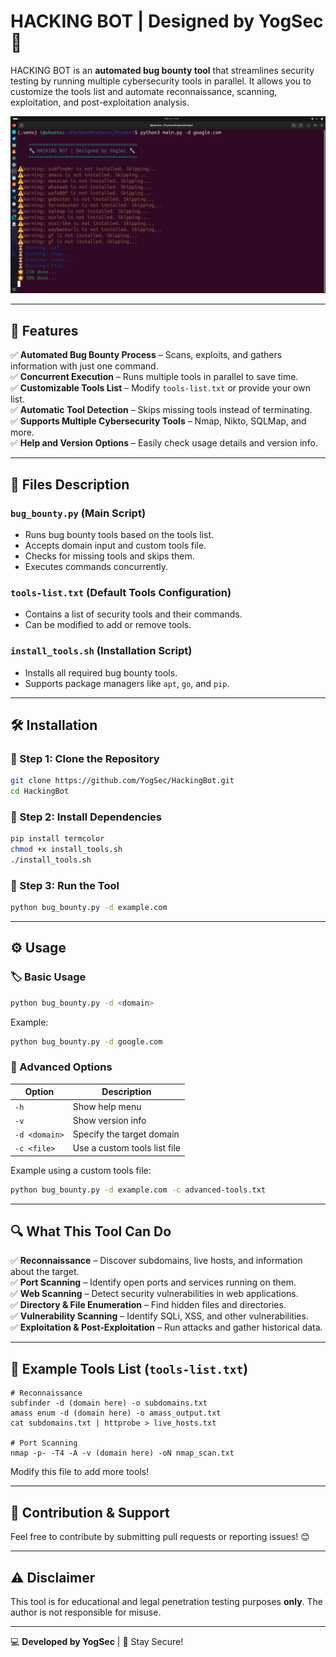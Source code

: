 # HACKING BOT | Designed by YogSec 🚀

HACKING BOT is an **automated bug bounty tool** that streamlines security testing by running multiple cybersecurity tools in parallel. It allows you to customize the tools list and automate reconnaissance, scanning, exploitation, and post-exploitation analysis.

![HACKING BOT](https://github.com/yogsec/HACKING-BOT/blob/main/Screenshot%20from%202025-02-13%2017-16-44.png?raw=true)

---

## 🎯 Features
✅ **Automated Bug Bounty Process** – Scans, exploits, and gathers information with just one command.  
✅ **Concurrent Execution** – Runs multiple tools in parallel to save time.  
✅ **Customizable Tools List** – Modify `tools-list.txt` or provide your own list.  
✅ **Automatic Tool Detection** – Skips missing tools instead of terminating.  
✅ **Supports Multiple Cybersecurity Tools** – Nmap, Nikto, SQLMap, and more.  
✅ **Help and Version Options** – Easily check usage details and version info.  

---

## 📂 Files Description

### `bug_bounty.py` (Main Script)
- Runs bug bounty tools based on the tools list.
- Accepts domain input and custom tools file.
- Checks for missing tools and skips them.
- Executes commands concurrently.

### `tools-list.txt` (Default Tools Configuration)
- Contains a list of security tools and their commands.
- Can be modified to add or remove tools.

### `install_tools.sh` (Installation Script)
- Installs all required bug bounty tools.
- Supports package managers like `apt`, `go`, and `pip`.

---

## 🛠 Installation

### 🔹 Step 1: Clone the Repository
```bash
git clone https://github.com/YogSec/HackingBot.git
cd HackingBot
```

### 🔹 Step 2: Install Dependencies
```bash
pip install termcolor
chmod +x install_tools.sh
./install_tools.sh
```

### 🔹 Step 3: Run the Tool
```bash
python bug_bounty.py -d example.com
```

---

## ⚙️ Usage

### 🏷 Basic Usage
```bash
python bug_bounty.py -d <domain>
```
Example:
```bash
python bug_bounty.py -d google.com
```

### 🔹 Advanced Options
| Option | Description |
|--------|-------------|
| `-h` | Show help menu |
| `-v` | Show version info |
| `-d <domain>` | Specify the target domain |
| `-c <file>` | Use a custom tools list file |

Example using a custom tools file:
```bash
python bug_bounty.py -d example.com -c advanced-tools.txt
```

---

## 🔍 What This Tool Can Do
✅ **Reconnaissance** – Discover subdomains, live hosts, and information about the target.  
✅ **Port Scanning** – Identify open ports and services running on them.  
✅ **Web Scanning** – Detect security vulnerabilities in web applications.  
✅ **Directory & File Enumeration** – Find hidden files and directories.  
✅ **Vulnerability Scanning** – Identify SQLi, XSS, and other vulnerabilities.  
✅ **Exploitation & Post-Exploitation** – Run attacks and gather historical data.

---

## 📌 Example Tools List (`tools-list.txt`)
```
# Reconnaissance
subfinder -d (domain here) -o subdomains.txt
amass enum -d (domain here) -o amass_output.txt
cat subdomains.txt | httprobe > live_hosts.txt

# Port Scanning
nmap -p- -T4 -A -v (domain here) -oN nmap_scan.txt
```
Modify this file to add more tools!

---

## 🚀 Contribution & Support
Feel free to contribute by submitting pull requests or reporting issues! 😊

---

## ⚠️ Disclaimer
This tool is for educational and legal penetration testing purposes **only**. The author is not responsible for misuse.

---

💻 **Developed by YogSec** | 🚀 Stay Secure!

